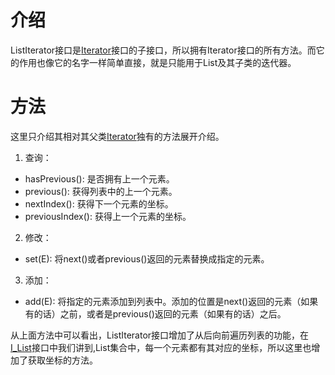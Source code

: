 # 介绍
ListIterator接口是[Iterator](/java/util/I_Iterator.md)接口的子接口，所以拥有Iterator接口的所有方法。而它的作用也像它的名字一样简单直接，就是只能用于List及其子类的迭代器。

# 方法
这里只介绍其相对其父类[Iterator](/java/util/I_Iterator.md)独有的方法展开介绍。

1. 查询：
  - hasPrevious(): 是否拥有上一个元素。
  - previous(): 获得列表中的上一个元素。
  - nextIndex(): 获得下一个元素的坐标。
  - previousIndex(): 获得上一个元素的坐标。

2. 修改：
  - set(E): 将next()或者previous()返回的元素替换成指定的元素。

3. 添加：
  - add(E): 将指定的元素添加到列表中。添加的位置是next()返回的元素（如果有的话）之前，或者是previous()返回的元素（如果有的话）之后。

从上面方法中可以看出，ListIterator接口增加了从后向前遍历列表的功能，在[I_List](/java/util/List.md)接口中我们讲到,List集合中，每一个元素都有其对应的坐标，所以这里也增加了获取坐标的方法。
